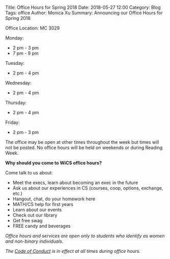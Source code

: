 Title: Office Hours for Spring 2018
Date: 2018-05-27 12:00
Category: Blog
Tags: office
Author: Monica Xu
Summary: Announcing our Office Hours for Spring 2018

Office Location: MC 3029

Monday:

- 2 pm - 3 pm
- 7 pm - 9 pm

Tuesday:

- 2 pm - 4 pm

Wednesday:

- 2 pm - 4 pm

Thursday:

- 2 pm - 4 pm

Friday:

- 2 pm - 3 pm


The office may be open at other times throughout the week 
but times will not be posted.
No office hours will be held on weekends or during Reading Week.

**Why should you come to WiCS office hours?**

Come talk to us about:

- Meet the execs, learn about becoming an exec in the future
- Ask us about our experiences in CS (courses, coop, options, exchange, etc.)
- Hangout, chat, do your homework here
- MATH/CS help for first years
- Learn about our events
- Check out our library
- Get free swag
- FREE candy and beverages

*Office hours and services are open only to students who identify as women and non-binary individuals.*

*The [Code of Conduct]({filename}/pages/code-of-conduct.md) is in effect at all times during office hours.*


